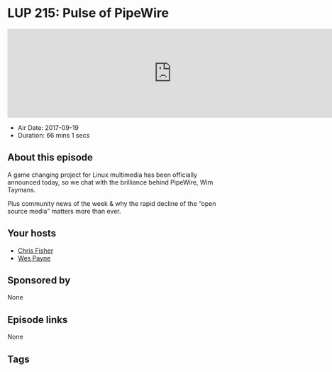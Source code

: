# LUP 215: Pulse of PipeWire

<iframe src="https://player.fireside.fm/v2/RUkczH-V+mVkZjqMo?theme=dark" width="740" height="200" frameborder="0" scrolling="no"></iframe>

* Air Date: 2017-09-19
* Duration: 66 mins 1 secs

## About this episode

A game changing project for Linux multimedia has been officially announced today, so we chat with the brilliance behind PipeWire, Wim Taymans.

Plus community news of the week & why the rapid decline of the “open source media” matters more than ever.

## Your hosts
* [Chris Fisher](https://linuxunplugged.com/hosts/chrislas)
* [Wes Payne](https://linuxunplugged.com/hosts/wes)

## Sponsored by

None



## Episode links

None



## Tags

